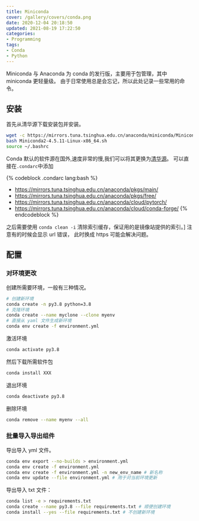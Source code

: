 ```yaml
---
title: Miniconda
cover: /gallery/covers/conda.png
date: 2020-12-04 20:18:50
updated: 2021-08-19 17:22:50
categories:
- Programming
tags: 
- Conda
- Python
---
```


Miniconda 与 Anaconda 为 conda 的发行版，主要用于包管理，其中 miniconda 更轻量级。
由于日常使用总是会忘记，所以此处记录一些常用的命令。

<!-- more -->

## 安装

首先从清华源下载安装包并安装。

``` bash
wget -c https://mirrors.tuna.tsinghua.edu.cn/anaconda/miniconda/Miniconda2-4.5.11-Linux-x86_64.sh
bash Miniconda2-4.5.11-Linux-x86_64.sh
source ~/.bashrc
```

Conda 默认的软件源在国外,速度非常的慢,我们可以将其更换为[清华源](https://mirrors.tuna.tsinghua.edu.cn/help/anaconda/)。
可以直接在`.condarc`中添加

{% codeblock .condarc lang:bash %}
- https://mirrors.tuna.tsinghua.edu.cn/anaconda/pkgs/main/
- https://mirrors.tuna.tsinghua.edu.cn/anaconda/pkgs/free/
- https://mirrors.tuna.tsinghua.edu.cn/anaconda/cloud/pytorch/
- https://mirrors.tuna.tsinghua.edu.cn/anaconda/cloud/conda-forge/
{% endcodeblock %}

之后需要使用 `conda clean -i` 清除索引缓存，保证用的是镜像站提供的索引。]
注意有的时候会显示 url 错误， 此时换成 https 可能会解决问题。

## 配置

### 对环境更改

创建所需要环境，一般有三种情况。

``` bash
# 创建新环境
conda create -n py3.8 python=3.8
# 克隆环境
conda create --name myclone --clone myenv
# 直接从 yaml 文件生成新环境
conda env create -f environment.yml
```
激活环境
``` bash
conda activate py3.8
```
然后下载所需软件包
``` bash
conda install XXX
```
退出环境
``` bash
conda deactivate py3.8
```
删除环境
``` bash
conda remove --name myenv --all
```

### 批量导入导出组件

导出导入 yml 文件。

``` bash
conda env export --no-builds > environment.yml
conda env create -f environment.yml
conda env create -f environment.yml -n new_env_name # 新名称
conda env update --file environment.yml # 用于对当前环境更新
```

导出导入 txt 文件：
``` bash
conda list -e > requirements.txt
conda create --name py3.8 --file requirements.txt # 顺便创建环境
conda install --yes --file requirements.txt # 不创建新环境
```
